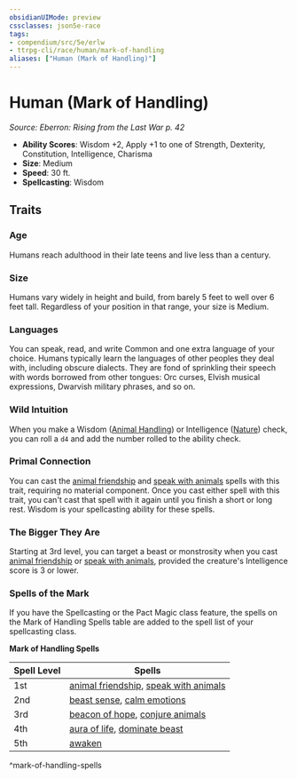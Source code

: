 ```yaml
---
obsidianUIMode: preview
cssclasses: json5e-race
tags:
- compendium/src/5e/erlw
- ttrpg-cli/race/human/mark-of-handling
aliases: ["Human (Mark of Handling)"]
---
```

# Human (Mark of Handling)
*Source: Eberron: Rising from the Last War p. 42*  

- **Ability Scores**: Wisdom +2, Apply +1 to one of Strength, Dexterity, Constitution, Intelligence, Charisma
- **Size**: Medium
- **Speed**: 30 ft.
- **Spellcasting**: Wisdom

## Traits

### Age

Humans reach adulthood in their late teens and live less than a century.

### Size

Humans vary widely in height and build, from barely 5 feet to well over 6 feet tall. Regardless of your position in that range, your size is Medium.

### Languages

You can speak, read, and write Common and one extra language of your choice. Humans typically learn the languages of other peoples they deal with, including obscure dialects. They are fond of sprinkling their speech with words borrowed from other tongues: Orc curses, Elvish musical expressions, Dwarvish military phrases, and so on.

### Wild Intuition

When you make a Wisdom ([Animal Handling](/3-Mechanics/CLI/rules/skills.md#Animal%20Handling)) or Intelligence ([Nature](/3-Mechanics/CLI/rules/skills.md#Nature)) check, you can roll a `d4` and add the number rolled to the ability check.

### Primal Connection

You can cast the [animal friendship](/3-Mechanics/CLI/spells/animal-friendship.md) and [speak with animals](/3-Mechanics/CLI/spells/speak-with-animals.md) spells with this trait, requiring no material component. Once you cast either spell with this trait, you can't cast that spell with it again until you finish a short or long rest. Wisdom is your spellcasting ability for these spells.

### The Bigger They Are

Starting at 3rd level, you can target a beast or monstrosity when you cast [animal friendship](/3-Mechanics/CLI/spells/animal-friendship.md) or [speak with animals](/3-Mechanics/CLI/spells/speak-with-animals.md), provided the creature's Intelligence score is 3 or lower.

### Spells of the Mark

If you have the Spellcasting or the Pact Magic class feature, the spells on the Mark of Handling Spells table are added to the spell list of your spellcasting class.

**Mark of Handling Spells**

| Spell Level | Spells |
|-------------|--------|
| 1st | [animal friendship](/3-Mechanics/CLI/spells/animal-friendship.md), [speak with animals](/3-Mechanics/CLI/spells/speak-with-animals.md) |
| 2nd | [beast sense](/3-Mechanics/CLI/spells/beast-sense.md), [calm emotions](/3-Mechanics/CLI/spells/calm-emotions.md) |
| 3rd | [beacon of hope](/3-Mechanics/CLI/spells/beacon-of-hope.md), [conjure animals](/3-Mechanics/CLI/spells/conjure-animals.md) |
| 4th | [aura of life](/3-Mechanics/CLI/spells/aura-of-life.md), [dominate beast](/3-Mechanics/CLI/spells/dominate-beast.md) |
| 5th | [awaken](/3-Mechanics/CLI/spells/awaken.md) |
^mark-of-handling-spells
